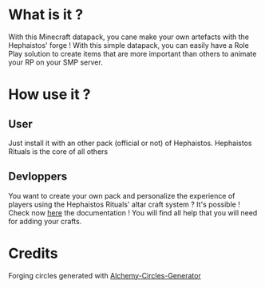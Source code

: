 # What is it ?

With this Minecraft datapack, you cane make your own artefacts with the Hephaistos' forge ! With this simple datapack, you can easily have a Role Play solution to create items that are more important than others to animate your RP on your SMP server.

# How use it ?
## User
Just install it with an other pack (official or not) of Hephaistos. Hephaistos Rituals is the core of all others

## Devloppers
You want to create your own pack and personalize the experience of players using the Hephaistos Rituals' altar craft system ? It's possible ! Check now [here](https://github.com/Neylz/Hephaistos-Rituals/blob/main/data/hephaistos/functions/libs/APIdoc.md) the documentation ! You will find all help that you will need for adding your crafts.

# Credits

Forging circles generated with [Alchemy-Circles-Generator](https://github.com/CiaccoDavide/Alchemy-Circles-Generator)

